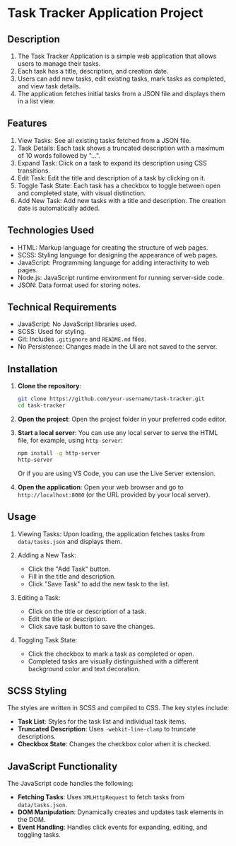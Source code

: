 # Task Tracker Application Project

## Description

1. The Task Tracker Application is a simple web application that allows users to manage their tasks.
2.  Each task has a title, description, and creation date. 
3. Users can add new tasks, edit existing tasks, mark tasks as completed, and view task details. 
4. The application fetches initial tasks from a JSON file and displays them in a list view.

## Features

1. View Tasks: See all existing tasks fetched from a JSON file.
2. Task Details: Each task shows a truncated description with a maximum of 10 words followed by "...".
3. Expand Task: Click on a task to expand its description using CSS transitions.
4. Edit Task: Edit the title and description of a task by clicking on it.
5. Toggle Task State: Each task has a checkbox to toggle between open and completed state, with visual distinction.
6. Add New Task: Add new tasks with a title and description. The creation date is automatically added.

## Technologies Used

- HTML: Markup language for creating the structure of web pages.
- SCSS: Styling language for designing the appearance of web pages.
- JavaScript: Programming language for adding interactivity to web pages.
- Node.js: JavaScript runtime environment for running server-side code.
- JSON: Data format used for storing notes.


## Technical Requirements

- JavaScript: No JavaScript libraries used.
- SCSS: Used for styling.
- Git: Includes `.gitignore` and `README.md` files.
- No Persistence: Changes made in the UI are not saved to the server.


## Installation
1. **Clone the repository**:
    ```bash
    git clone https://github.com/your-username/task-tracker.git
    cd task-tracker
    ```

2. **Open the project**:
    Open the project folder in your preferred code editor.

3. **Start a local server**:
    You can use any local server to serve the HTML file, for example, using `http-server`:
    ```bash
    npm install -g http-server
    http-server
    ```

    Or if you are using VS Code, you can use the Live Server extension.

4. **Open the application**:
    Open your web browser and go to `http://localhost:8080` (or the URL provided by your local server).

## Usage

1. Viewing Tasks: Upon loading, the application fetches tasks from `data/tasks.json` and displays them.

2. Adding a New Task:
    - Click the "Add Task" button.
    - Fill in the title and description.
    - Click "Save Task" to add the new task to the list.

3. Editing a Task:
    - Click on the title or description of a task.
    - Edit the title or description.
    - Click save task button to save the changes.

4. Toggling Task State:
    - Click the checkbox to mark a task as completed or open.
    - Completed tasks are visually distinguished with a different background color and text decoration.


## SCSS Styling

The styles are written in SCSS and compiled to CSS. The key styles include:

- **Task List**: Styles for the task list and individual task items.
- **Truncated Description**: Uses `-webkit-line-clamp` to truncate descriptions.
- **Checkbox State**: Changes the checkbox color when it is checked.

## JavaScript Functionality

The JavaScript code handles the following:

- **Fetching Tasks**: Uses `XMLHttpRequest` to fetch tasks from `data/tasks.json`.
- **DOM Manipulation**: Dynamically creates and updates task elements in the DOM.
- **Event Handling**: Handles click events for expanding, editing, and toggling tasks.

